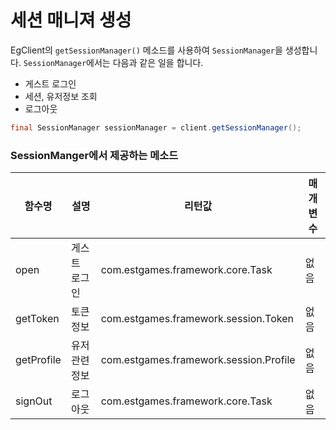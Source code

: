 # 세션 매니져 생성

EgClient의 `getSessionManager()` 메소드를 사용하여 `SessionManager`을 생성합니다. `SessionManager`에서는 다음과 같은 일을 합니다.

* 게스트 로그인
* 세션, 유저정보 조회
* 로그아웃

```java
final SessionManager sessionManager = client.getSessionManager();
```

### SessionManger에서 제공하는 메소드

|함수명|설명|리턴값|매개변수|
|-|-|-|-|
|open|게스트 로그인|com.estgames.framework.core.Task|없음|
|getToken|토큰정보|com.estgames.framework.session.Token|없음|
|getProfile|유저관련 정보|com.estgames.framework.session.Profile|없음|
|signOut|로그아웃|com.estgames.framework.core.Task|없음|

